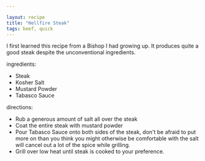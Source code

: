 ```yaml
---

layout: recipe
title: "Hellfire Steak"
tags: beef, quick
---
```


I first learned this recipe from a Bishop I had growing up. It produces quite a good steak despite the unconventional ingredients.

ingredients:
- Steak
- Kosher Salt
- Mustard Powder
- Tabasco Sauce

directions:
- Rub a generous amount of salt all over the steak
- Coat the entire steak with mustard powder
- Pour Tabasco Sauce onto both sides of the steak, don't be afraid to put more on than you think you might otherwise be comfortable with the salt will cancel out a lot of the spice while grilling.
- Grill over low heat until steak is cooked to your preference.
